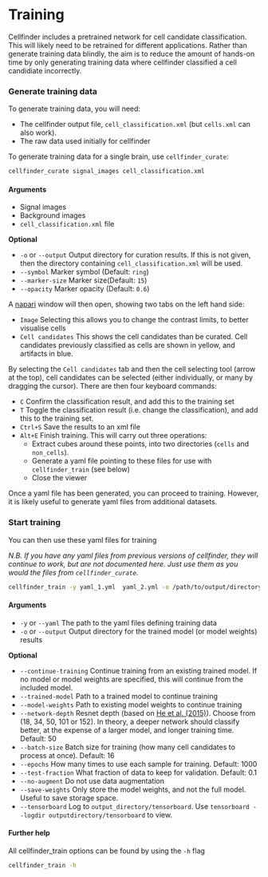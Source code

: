 # Training

Cellfinder includes a pretrained network for cell candidate classification. 
This will likely need to be retrained for different applications. Rather than
generate training data blindly, the aim is to reduce the amount of hands-on 
time by only generating training data where cellfinder classified a cell 
candidiate incorrectly.


### Generate training data
To generate training data, you will need:
* The cellfinder output file, `cell_classification.xml` (but `cells.xml` 
can also work).
* The raw data used initially for cellfinder

To generate training data for a single brain, use `cellfinder_curate`:

```bash
cellfinder_curate signal_images cell_classification.xml
```

#### Arguments
* Signal images
* Background images
* `cell_classification.xml` file

**Optional**
* `-o` or `--output` Output directory for curation results. If this is not 
given, then the directory containing `cell_classification.xml` will be used.
* `--symbol` Marker symbol (Default: `ring`)
* `--marker-size` Marker size(Default: `15`)
* `--opacity` Marker opacity (Default: `0.6`)

A [napari](https://napari.org/) window will then open, showing two tabs on the
left hand side:
* `Image` Selecting this allows you to change the contrast limits, to better
 visualise cells
 * `Cell candidates` This shows the cell candidates than be curated. Cell 
 candidates previously classified as cells are shown in yellow, and artifacts 
 in blue. 
 
 By selecting the `Cell candidates` tab and then the cell selecting tool 
 (arrow at the top), cell candidates can be selected (either individually, 
 or many by dragging the cursor). There are then four keyboard commands:
 * `C` Confirm the classification result, and add this to the training set
 * `T` Toggle the classification result (i.e. change the classification), 
 and add this to the training set.
 * `Ctrl+S` Save the results to an xml file
 * `Alt+E` Finish training. This will carry out three operations:
    * Extract cubes around these points, into two directories (`cells` and 
    `non_cells`).
    * Generate a yaml file pointing to these files for use with 
    `cellfinder_train` (see below)
    * Close the viewer
    
Once a yaml file has been generated, you can proceed to training. However, it 
is likely useful to generate yaml files from additional datasets.

### Start training
You can then use these yaml files for training

*N.B. If you have any yaml files from previous versions of cellfinder, they 
will continue to work, but are not documented here. Just use them as 
you would the files from `cellfinder_curate`.*

```bash
cellfinder_train -y yaml_1.yml  yaml_2.yml -o /path/to/output/directory/
```

#### Arguments
* `-y` or `--yaml` The path to the yaml files defining training data
* `-o` or `--output` Output directory for the trained model (or model weights)
results

**Optional**
* `--continue-training` Continue training from an existing trained model. 
If no model or model weights are specified, this will continue from the 
included model.
* `--trained-model` Path to a trained model to continue training
* `--model-weights` Path to existing model weights to continue training
* `--network-depth` Resnet depth 
(based on [He et al. (2015)](https://arxiv.org/abs/1512.03385)). Choose from
(18, 34, 50, 101 or 152). In theory, a deeper network should classify better,
at the expense of a larger model, and longer training time. Default: 50
* `--batch-size` Batch size for training (how many cell candidates to process 
at once). Default: 16
* `--epochs` How many times to use each sample for training. Default: 1000
* `--test-fraction` What fraction of data to keep for validation. Default: 0.1
* `--no-augment` Do not use data augmentation
* `--save-weights` Only store the model weights, and not the full model. 
Useful to save storage space.
* `--tensorboard` Log to `output_directory/tensorboard`. Use 
`tensorboard --logdir outputdirectory/tensorboard` to view.


#### Further help
All cellfinder_train options can be found by using the `-h` flag

``` bash
cellfinder_train -h
```

